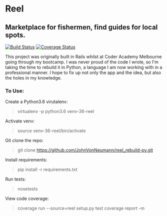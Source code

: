 # Reel 
## Marketplace for fishermen, find guides for local spots.

[![Build Status](https://travis-ci.org/JohnVonNeumann/reel_rebuild-py.svg?branch=master)](https://travis-ci.org/JohnVonNeumann/reel_rebuild-py)
[![Coverage Status](https://coveralls.io/repos/github/JohnVonNeumann/reel_rebuild-py/badge.svg?branch=master)](https://coveralls.io/github/JohnVonNeumann/reel_rebuild-py?branch=master)

This project was originally built in Rails whilst at Coder Academy Melbourne going through my bootcamp. I was never proud of the code I wrote, so I'm taking the time to rebuild it in Python, a language I am now working with in a professional manner. I hope to fix up not only the app and the idea, but also the holes in my knowledge.

### To Use:

Create a Python3.6 virutalenv:
> virtualenv -p python3.6 venv-36-reel

Activate venv:
> source venv-36-reel/bin/activate

Git clone the repo:
> git clone https://github.com/JohnVonNeumann/reel_rebuild-py.git

Install requirements:
> pip install -r requirements.txt

Run tests:
> nosetests

View code coverage:
> coverage run --source=reel setup.py test
> coverage report -m
